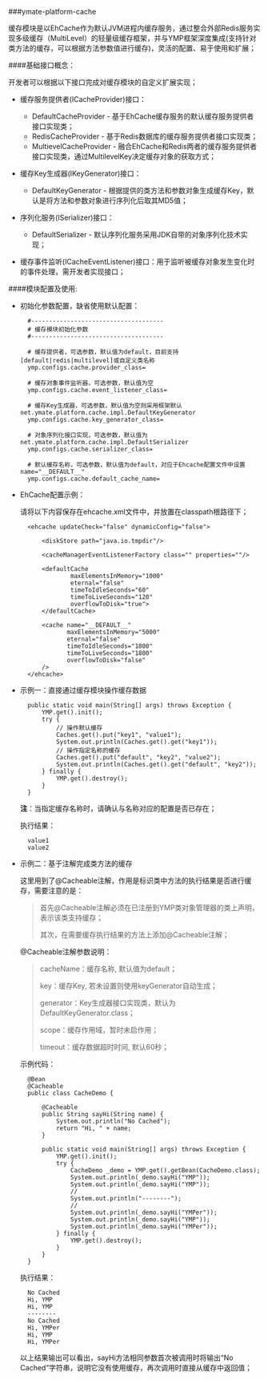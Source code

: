###ymate-platform-cache

缓存模块是以EhCache作为默认JVM进程内缓存服务，通过整合外部Redis服务实现多级缓存（MultiLevel）的轻量级缓存框架，并与YMP框架深度集成(支持针对类方法的缓存，可以根据方法参数值进行缓存)，灵活的配置、易于使用和扩展；

####基础接口概念：

开发者可以根据以下接口完成对缓存模块的自定义扩展实现；

- 缓存服务提供者(ICacheProvider)接口：

    + DefaultCacheProvider - 基于EhCache缓存服务的默认缓存服务提供者接口实现类；
    + RedisCacheProvider - 基于Redis数据库的缓存服务提供者接口实现类；
    + MultievelCacheProvider - 融合EhCache和Redis两者的缓存服务提供者接口实现类，通过MultilevelKey决定缓存对象的获取方式；

- 缓存Key生成器(IKeyGenerator)接口：

    + DefaultKeyGenerator - 根据提供的类方法和参数对象生成缓存Key，默认是将方法和参数对象进行序列化后取其MD5值；

- 序列化服务(ISerializer)接口：

    + DefaultSerializer - 默认序列化服务采用JDK自带的对象序列化技术实现；

- 缓存事件监听(ICacheEventListener)接口：用于监听被缓存对象发生变化时的事件处理，需开发者实现接口；

####模块配置及使用:

- 初始化参数配置，缺省使用默认配置：

        #-------------------------------------
        # 缓存模块初始化参数
        #-------------------------------------

        # 缓存提供者，可选参数，默认值为default，目前支持[default|redis|multilevel]或自定义类名称
        ymp.configs.cache.provider_class=

        # 缓存对象事件监听器，可选参数，默认值为空
        ymp.configs.cache.event_listener_class=

        # 缓存Key生成器，可选参数，默认值为空则采用框架默认net.ymate.platform.cache.impl.DefaultKeyGenerator
        ymp.configs.cache.key_generator_class=

        # 对象序列化接口实现，可选参数，默认值为net.ymate.platform.cache.impl.DefaultSerializer
        ymp.configs.cache.serializer_class=

        # 默认缓存名称，可选参数，默认值为default，对应于Ehcache配置文件中设置name="__DEFAULT__"
        ymp.configs.cache.default_cache_name=

- EhCache配置示例：

    请将以下内容保存在ehcache.xml文件中，并放置在classpath根路径下；

        <ehcache updateCheck="false" dynamicConfig="false">

            <diskStore path="java.io.tmpdir"/>

            <cacheManagerEventListenerFactory class="" properties=""/>

            <defaultCache
                    maxElementsInMemory="1000"
                    eternal="false"
                    timeToIdleSeconds="60"
                    timeToLiveSeconds="120"
                    overflowToDisk="true">
            </defaultCache>

            <cache name="__DEFAULT__"
                   maxElementsInMemory="5000"
                   eternal="false"
                   timeToIdleSeconds="1800"
                   timeToLiveSeconds="1800"
                   overflowToDisk="false"
            />
        </ehcache>

- 示例一：直接通过缓存模块操作缓存数据

        public static void main(String[] args) throws Exception {
            YMP.get().init();
            try {
                // 操作默认缓存
                Caches.get().put("key1", "value1");
                System.out.println(Caches.get().get("key1"));
                // 操作指定名称的缓存
                Caches.get().put("default", "key2", "value2");
                System.out.println(Caches.get().get("default", "key2"));
            } finally {
                YMP.get().destroy();
            }
        }

    **注**：当指定缓存名称时，请确认与名称对应的配置是否已存在；

    执行结果：

        value1
        value2

- 示例二：基于注解完成类方法的缓存

    这里用到了@Cacheable注解，作用是标识类中方法的执行结果是否进行缓存，需要注意的是：

    > 首先@Cacheable注解必须在已注册到YMP类对象管理器的类上声明，表示该类支持缓存；
    > 
    > 其次，在需要缓存执行结果的方法上添加@Cacheable注解；
    
    @Cacheable注解参数说明：

    > cacheName：缓存名称, 默认值为default；
    > 
    > key：缓存Key, 若未设置则使用keyGenerator自动生成；
    > 
    > generator：Key生成器接口实现类，默认为DefaultKeyGenerator.class；
    > 
    > scope：缓存作用域，暂时未启作用；
    > 
    > timeout：缓存数据超时时间, 默认60秒；

    示例代码：

        @Bean
        @Cacheable
        public class CacheDemo {

            @Cacheable
            public String sayHi(String name) {
                System.out.println("No Cached");
                return "Hi, " + name;
            }

            public static void main(String[] args) throws Exception {
                YMP.get().init();
                try {
                    CacheDemo _demo = YMP.get().getBean(CacheDemo.class);
                    System.out.println(_demo.sayHi("YMP"));
                    System.out.println(_demo.sayHi("YMP"));
                    //
                    System.out.println("--------");
                    //
                    System.out.println(_demo.sayHi("YMPer"));
                    System.out.println(_demo.sayHi("YMP"));
                    System.out.println(_demo.sayHi("YMPer"));
                } finally {
                    YMP.get().destroy();
                }
            }
        }

    执行结果：

        No Cached
        Hi, YMP
        Hi, YMP
        --------
        No Cached
        Hi, YMPer
        Hi, YMP
        Hi, YMPer

    以上结果输出可以看出，sayHi方法相同参数首次被调用时将输出“No Cached”字符串，说明它没有使用缓存，再次调用时直接从缓存中返回值；
